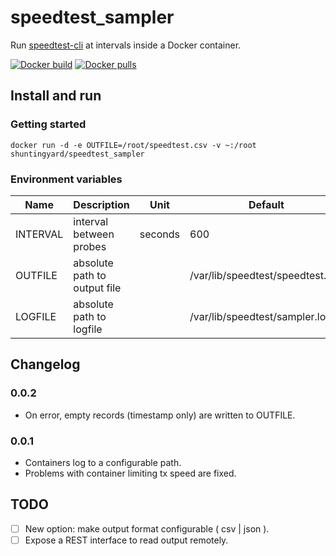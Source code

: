 # speedtest_sampler

Run [speedtest-cli](https://pypi.org/project/speedtest-cli/) at intervals
inside a Docker container.

[![Docker build](https://img.shields.io/docker/cloud/automated/shuntingyard/speedtest_sampler.svg)](https://hub.docker.com/r/shuntingyard/speedtest_sampler/builds)
[![Docker pulls](https://img.shields.io/docker/pulls/shuntingyard/speedtest_sampler.svg)](https://hub.docker.com/r/shuntingyard/speedtest_sampler)

## Install and run

### Getting started

```
docker run -d -e OUTFILE=/root/speedtest.csv -v ~:/root shuntingyard/speedtest_sampler
```

### Environment variables

| Name | Description | Unit | Default |
| --- | --- | --- | --- |
| INTERVAL | interval between probes | seconds | 600 |
| OUTFILE | absolute path to output file || /var/lib/speedtest/speedtest.csv |
| LOGFILE | absolute path to logfile || /var/lib/speedtest/sampler.log |

## Changelog

### 0.0.2

- On error, empty records (timestamp only) are written to OUTFILE.

### 0.0.1

- Containers log to a configurable path.
- Problems with container limiting tx speed are fixed.

## TODO

- [ ] New option: make output format configurable ( csv | json ).
- [ ] Expose a REST interface to read output remotely.
